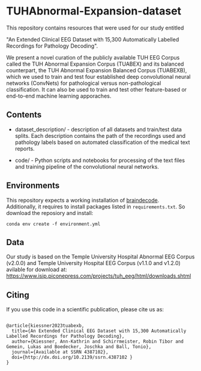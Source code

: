 # TUHAbnormal-Expansion-dataset

This repository contains resources that were used for our study entitled

"An Extended Clinical EEG Dataset with 15,300 Automatically Labelled Recordings for Pathology Decoding".

We present a novel curation of the publicly available TUH EEG Corpus called the TUH Abnormal Expansion Corpus (TUABEX) and its balanced counterpart, the TUH Abnormal Expansion Balanced Corpus (TUABEXB), which we used to train and test four established deep convolutional neural networks (ConvNets) for pathological versus non-pathological classification. It can also be used to train and test other feature-based or end-to-end machine learning apporaches.

## Contents

- dataset_description/ - description of all datasets and train/test data splits. Each description contains the path of the recordings used and pathology labels based on automated classification of the medical text reports. 

- code/ - Python scripts and notebooks for processing of the text files and training pipeline of the convolutional neural networks.


## Environments

This repository expects a working installation of [braindecode](https://github.com/braindecode/braindecode).  
Additionally, it requires to install packages listed in `requirements.txt`. So download the reposiory and install:

```
conda env create -f environment.yml
```

## Data

Our study is based on the Temple University Hospital Abnormal EEG Corpus (v2.0.0) and Temple University Hospital EEG Corpus (v1.1.0 and v1.2.0) avilable for download at: https://www.isip.piconepress.com/projects/tuh_eeg/html/downloads.shtml




## Citing

If you use this code in a scientific publication, please cite us as:

```

@article{kiessner2023tuabexb,
  title={An Extended Clinical EEG Dataset with 15,300 Automatically Labelled Recordings for Pathology Decoding},
  author={Kiessner, Ann-Kathrin and Schirrmeister, Robin Tibor and Gemein, Lukas and Boedecker, Joschka and Ball, Tonio},
  journal={Available at SSRN 4387102},
  doi={http://dx.doi.org/10.2139/ssrn.4387102 }
}

```

